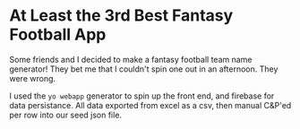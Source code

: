 # At Least the 3rd Best Fantasy Football App

Some friends and I decided to make a fantasy football team name generator! They bet me that I couldn't spin one out in an afternoon. They were wrong.

I used the `yo webapp` generator to spin up the front end, and firebase for data persistance. All data exported from excel as a csv, then manual C&P'ed per row into our seed json file.

